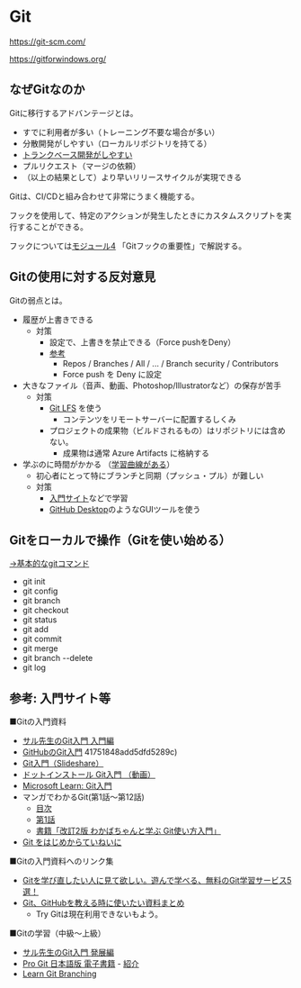 # Git

https://git-scm.com/

https://gitforwindows.org/


## なぜGitなのか

Gitに移行するアドバンテージとは。

- すでに利用者が多い（トレーニング不要な場合が多い）
- 分散開発がしやすい（ローカルリポジトリを持てる）
- [トランクベース開発がしやすい](https://cloud.google.com/architecture/devops/devops-tech-trunk-based-development?hl=ja)
- プルリクエスト（マージの依頼）
- （以上の結果として）より早いリリースサイクルが実現できる

Gitは、CI/CDと組み合わせて非常にうまく機能する。

フックを使用して、特定のアクションが発生したときにカスタムスクリプトを実行することができる。

フックについては[モジュール4](mod04.md) 「Gitフックの重要性」で解説する。

## Gitの使用に対する反対意見

Gitの弱点とは。

- 履歴が上書きできる
  - 対策
    - 設定で、上書きを禁止できる（Force pushをDeny）
    - [参考](https://qiita.com/KoKeCross/items/243f7b40ef0461f0de1e)
      - Repos / Branches / All / ... / Branch security / Contributors
      - Force push を Deny に設定
- 大きなファイル（音声、動画、Photoshop/Illustratorなど）の保存が苦手
  - 対策
    - [Git LFS](https://git-lfs.github.com/) を使う
      - コンテンツをリモートサーバーに配置するしくみ
    - プロジェクトの成果物（ビルドされるもの）はリポジトリには含めない。
      - 成果物は通常 Azure Artifacts に格納する
- 学ぶのに時間がかかる （[学習曲線がある](https://tsuhon.jp/column/7582)）
  - 初心者にとって特にブランチと同期（プッシュ・プル）が難しい
  - 対策
    - [入門サイト](https://qiita.com/yuyakato/items/41751848add5dfd5289c)などで学習
    - [GitHub Desktop](https://desktop.github.com/)のようなGUIツールを使う

## Gitをローカルで操作（Gitを使い始める）

[→基本的なgitコマンド](mod02-02-01-git-commands.md)

- git init
- git config
- git branch
- git checkout
- git status
- git add
- git commit
- git merge
- git branch --delete
- git log

## 参考: 入門サイト等

■Gitの入門資料

- [サル先生のGit入門 入門編](https://backlog.com/ja/git-tutorial/intro/01/) 
- [GitHubのGit入門](https://docs.github.com/ja/get-started)
41751848add5dfd5289c)
- [Git入門（Slideshare）](https://www.slideshare.net/y-uti/git-41040074)
- [ドットインストール Git入門 （動画）](https://dotinstall.com/lessons/basic_git)
- [Microsoft Learn: Git入門](https://docs.microsoft.com/ja-jp/learn/modules/intro-to-git/)
- マンガでわかるGit(第1話～第12話)
  - [目次](https://next.rikunabi.com/journal/tag/webdesign-manga/)
  - [第1話](https://next.rikunabi.com/journal/20160526_t12_iq/)
  - [書籍「改訂2版 わかばちゃんと学ぶ Git使い方入門」](https://www.amazon.co.jp/%E6%94%B9%E8%A8%822%E7%89%88-%E3%82%8F%E3%81%8B%E3%81%B0%E3%81%A1%E3%82%83%E3%82%93%E3%81%A8%E5%AD%A6%E3%81%B6-Git%E4%BD%BF%E3%81%84%E6%96%B9%E5%85%A5%E9%96%80%E3%80%88GitHub%E3%80%81SourceTree%E3%80%81%E3%82%B3%E3%83%9E%E3%83%B3%E3%83%89%E6%93%8D%E4%BD%9C%E5%AF%BE%E5%BF%9C%E3%80%89-%E6%B9%8A%E5%B7%9D-%E3%81%82%E3%81%84/dp/4863543433)
- [Git をはじめからていねいに](https://github.com/Shinpeim/introduction-to-git)


■Gitの入門資料へのリンク集
- [Gitを学び直したい人に見て欲しい。遊んで学べる、無料のGit学習サービス5選！](https://omuriceman.hatenablog.com/entry/enjoy-git)
- [Git、GitHubを教える時に使いたい資料まとめ](https://qiita.com/yuyakato/items/41751848add5dfd5289c)
  - Try Gitは現在利用できないもよう。

■Gitの学習（中級～上級）

- [サル先生のGit入門 発展編](https://backlog.com/ja/git-tutorial/stepup/01/) 
- [Pro Git 日本語版 電子書籍](http://git-scm.com/book/ja/v2) - [紹介](https://progit-ja.github.io/)
- [Learn Git Branching](https://k.swd.cc/learnGitBranching-ja/)
